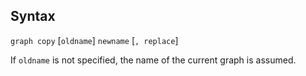 ## Syntax

`graph copy` \[`oldname`\] `newname` \[`, replace`\]

If `oldname` is not specified, the name of the current graph is assumed.
